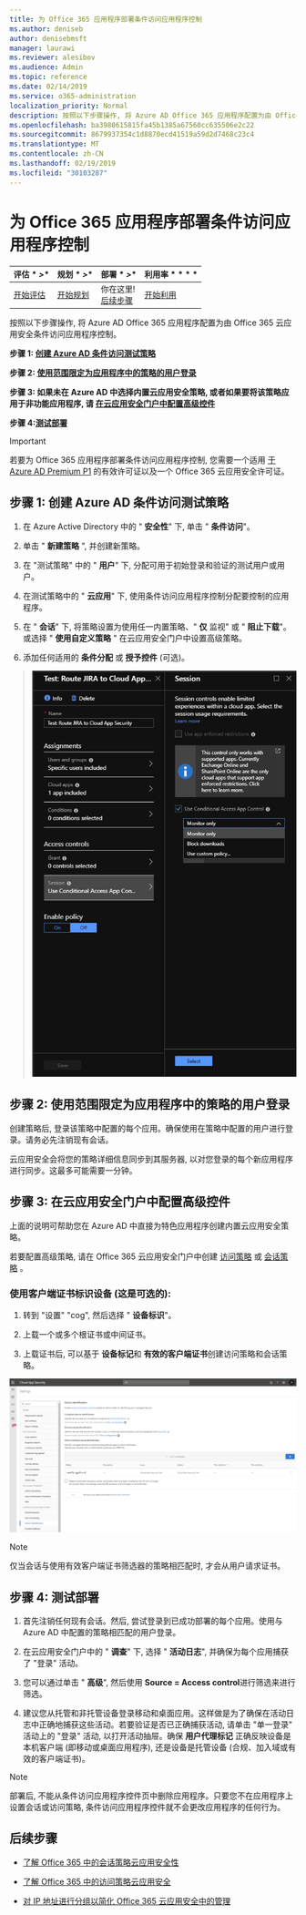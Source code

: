 ```yaml
---
title: 为 Office 365 应用程序部署条件访问应用程序控制
ms.author: deniseb
author: denisebmsft
manager: laurawi
ms.reviewer: alesibov
ms.audience: Admin
ms.topic: reference
ms.date: 02/14/2019
ms.service: o365-administration
localization_priority: Normal
description: 按照以下步骤操作, 将 Azure AD Office 365 应用程序配置为由 Office 365 云应用安全条件访问应用程序控制。
ms.openlocfilehash: ba3980615815fa45b1385a67560cc635506e2c22
ms.sourcegitcommit: 8679937354c1d8870ecd41519a59d2d7468c23c4
ms.translationtype: MT
ms.contentlocale: zh-CN
ms.lasthandoff: 02/19/2019
ms.locfileid: "30103287"
---
```

# <a name="deploy-conditional-access-app-control-for-office-365-apps"></a>为 Office 365 应用程序部署条件访问应用程序控制

|评估 * *\>**|规划 * *\>**|部署 * *\>**|利用率 * * * *|
|:-----|:-----|:-----|:-----|
|[开始评估](office-365-cas-overview.md) <br/> |[开始规划](get-ready-for-office-365-cas.md) <br/> |你在这里!  <br/> [后续步骤](ocas-session-policies.md) <br/> |[开始利用](utilization-activities-for-ocas.md) <br/> |

按照以下步骤操作, 将 Azure AD Office 365 应用程序配置为由 Office 365 云应用安全条件访问应用程序控制。

**步骤 1: [创建 Azure AD 条件访问测试策略](#step-1-create-an-azure-ad-conditional-access-test-policy)**

**步骤 2: [使用范围限定为应用程序中的策略的用户登录](#step-2-sign-in-with-a-user-scoped-to-the-policy-in-the-apps)**

**步骤 3: 如果未在 Azure AD 中选择内置云应用安全策略, 或者如果要将该策略应用于非功能应用程序, 请 [在云应用安全门户中配置高级控件](#step-3-configure-advanced-controls-in-the-cloud-app-security-portal)**

**步骤 4:[测试部署](#step-4-test-the-deployment)**

> [!IMPORTANT]
> 若要为 Office 365 应用程序部署条件访问应用程序控制, 您需要一个适用 [于 Azure AD Premium P1](https://docs.microsoft.com/azure/active-directory/license-users-groups) 的有效许可证以及一个 Office 365 云应用安全许可证。

## <a name="step-1-create-an-azure-ad-conditional-access-test-policy"></a>步骤 1: 创建 Azure AD 条件访问测试策略 

1. 在 Azure Active Directory 中的 " **安全性**" 下, 单击 " **条件访问**"。

2. 单击 " **新建策略** ", 并创建新策略。

3. 在 "测试策略" 中的 " **用户**" 下, 分配可用于初始登录和验证的测试用户或用户。

4. 在测试策略中的 " **云应用**" 下, 使用条件访问应用程序控制分配要控制的应用程序。

5. 在 " **会话**" 下, 将策略设置为使用任一内置策略、" **仅** 监视" 或 " **阻止下载**"。或选择 " **使用自定义策略** " 在云应用安全门户中设置高级策略。

6. 添加任何适用的 **条件分配** 或 **授予控件** (可选)。

> ![Azure AD 条件访问](media/image1.png)

## <a name="step-2-sign-in-with-a-user-scoped-to-the-policy-in-the-apps"></a>步骤 2: 使用范围限定为应用程序中的策略的用户登录 

创建策略后, 登录该策略中配置的每个应用。确保使用在策略中配置的用户进行登录。请务必先注销现有会话。

云应用安全会将您的策略详细信息同步到其服务器, 以对您登录的每个新应用程序进行同步。这最多可能需要一分钟。

## <a name="step-3-configure-advanced-controls-in-the-cloud-app-security-portal"></a>步骤 3: 在云应用安全门户中配置高级控件 

上面的说明可帮助您在 Azure AD 中直接为特色应用程序创建内置云应用安全策略。

若要配置高级策略, 请在 Office 365 云应用安全门户中创建 [访问策略](ocas-access-policies.md) 或 [会话策略](ocas-session-policies.md) 。

### <a name="to-identify-devices-using-client-certificates-this-is-optional"></a>使用客户端证书标识设备 (这是可选的):

1. 转到 "设置" "cog", 然后选择 " **设备标识**"。

2. 上载一个或多个根证书或中间证书。

3. 上载证书后, 可以基于 **设备标记**和 **有效的客户端证书**创建访问策略和会话策略。

![条件访问应用程序控制设备 ID](media/image2.png)

> [!NOTE]
> 仅当会话与使用有效客户端证书筛选器的策略相匹配时, 才会从用户请求证书。
> 
## <a name="step-4-test-the-deployment"></a>步骤 4: 测试部署 

1. 首先注销任何现有会话。然后, 尝试登录到已成功部署的每个应用。使用与 Azure AD 中配置的策略相匹配的用户登录。

2. 在云应用安全门户中的 " **调查**" 下, 选择 " **活动日志**", 并确保为每个应用捕获了 "登录" 活动。

3. 您可以通过单击 " **高级**", 然后使用 **Source = Access control**进行筛选来进行筛选。

4. 建议您从托管和非托管设备登录移动和桌面应用。这样做是为了确保在活动日志中正确地捕获这些活动。若要验证是否已正确捕获活动, 请单击 "单一登录" 活动上的 "登录" 活动, 以打开活动抽屉。确保 **用户代理标记** 正确反映设备是本机客户端 (即移动或桌面应用程序), 还是设备是托管设备 (合规、加入域或有效的客户端证书)。

> [!NOTE]
> 部署后, 不能从条件访问应用程序控件页中删除应用程序。只要您不在应用程序上设置会话或访问策略, 条件访问应用程序控件就不会更改应用程序的任何行为。

## <a name="next-steps"></a>后续步骤

- [了解 Office 365 中的会话策略云应用安全性](ocas-session-policies.md)

- [了解 Office 365 中的访问策略云应用安全](ocas-access-policies.md) 

- [对 IP 地址进行分组以简化 Office 365 云应用安全中的管理](group-your-ip-addresses-in-ocas.md)